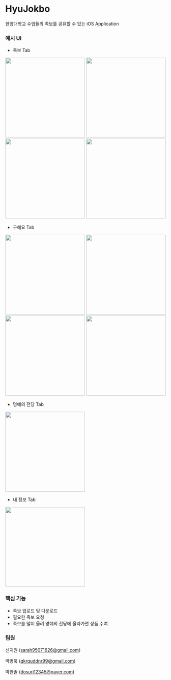 # HyuJokbo

한양대학교 수업들의 족보를 공유할 수 있는 iOS Application

### 예시 UI

* 족보 Tab

<img src="https://github.com/ProjectInTheClass/HyuJokbo/blob/master/img/족보메인.png" width="250px"/>

<img src="https://github.com/ProjectInTheClass/HyuJokbo/blob/master/img/족보검색.png" width="250px"/>

<img src="https://github.com/ProjectInTheClass/HyuJokbo/blob/master/img/족보업로드.png" width="250px"/>

<img src="https://github.com/ProjectInTheClass/HyuJokbo/blob/master/img/족보보기.png" width="250px"/>

* 구해요 Tab

<img src="https://github.com/ProjectInTheClass/HyuJokbo/blob/master/img/구해요메인.png" width="250px"/>

<img src="https://github.com/ProjectInTheClass/HyuJokbo/blob/master/img/구해요검색.png" width="250px"/>

<img src="https://github.com/ProjectInTheClass/HyuJokbo/blob/master/img/구해요요청.png" width="250px"/>

<img src="https://github.com/ProjectInTheClass/HyuJokbo/blob/master/img/구해요보기.png" width="250px"/>

* 명예의 전당 Tab

<img src="https://github.com/ProjectInTheClass/HyuJokbo/blob/master/img/명예의전당.png" width="250px"/>

* 내 정보 Tab

<img src="https://github.com/ProjectInTheClass/HyuJokbo/blob/master/img/내정보.png" width="250px"/>



### 핵심 기능

* 족보 업로드 및 다운로드
* 필요한 족보 요청
* 족보를 많이 올려 명예의 전당에 올라가면 상품 수여

### 팀원

신지원 (sarah95071626@gmail.com)

박병욱 (qkrquddnr99@gmail.com)

박한솔 (dosuri12345@naver.com)
